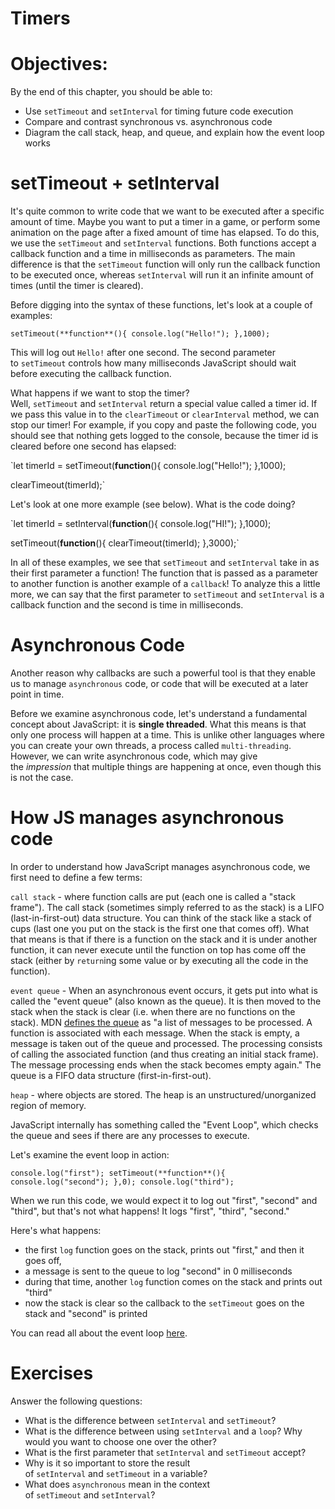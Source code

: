# Timers

# **Objectives:**

By the end of this chapter, you should be able to:

- Use `setTimeout` and `setInterval` for timing future code execution
- Compare and contrast synchronous vs. asynchronous code
- Diagram the call stack, heap, and queue, and explain how the event loop works

# **setTimeout + setInterval**

It's quite common to write code that we want to be executed after a specific amount of time. Maybe you want to put a timer in a game, or perform some animation on the page after a fixed amount of time has elapsed. To do this, we use the `setTimeout` and `setInterval` functions. Both functions accept a callback function and a time in milliseconds as parameters. The main difference is that the `setTimeout` function will only run the callback function to be executed once, whereas `setInterval` will run it an infinite amount of times (until the timer is cleared).

Before digging into the syntax of these functions, let's look at a couple of examples:

`setTimeout(**function**(){
    console.log("Hello!");
},1000);`

This will log out `Hello!` after one second. The second parameter to `setTimeout` controls how many milliseconds JavaScript should wait before executing the callback function.

What happens if we want to stop the timer? Well, `setTimeout` and `setInterval` return a special value called a timer id. If we pass this value in to the `clearTimeout` or `clearInterval` method, we can stop our timer! For example, if you copy and paste the following code, you should see that nothing gets logged to the console, because the timer id is cleared before one second has elapsed:

`let timerId = setTimeout(**function**(){
    console.log("Hello!");
},1000);

clearTimeout(timerId);`

Let's look at one more example (see below). What is the code doing?

`let timerId = setInterval(**function**(){
    console.log("HI!");
},1000);

setTimeout(**function**(){
   clearTimeout(timerId);
},3000);`

In all of these examples, we see that `setTimeout` and `setInterval` take in as their first parameter a function! The function that is passed as a parameter to another function is another example of a `callback`! To analyze this a little more, we can say that the first parameter to `setTimeout` and `setInterval` is a callback function and the second is time in milliseconds.

# **Asynchronous Code**

Another reason why callbacks are such a powerful tool is that they enable us to manage `asynchronous` code, or code that will be executed at a later point in time.

Before we examine asynchronous code, let's understand a fundamental concept about JavaScript: it is **single threaded**. What this means is that only one process will happen at a time. This is unlike other languages where you can create your own threads, a process called `multi-threading`. However, we can write asynchronous code, which may give the *impression* that multiple things are happening at once, even though this is not the case.

# **How JS manages asynchronous code**

In order to understand how JavaScript manages asynchronous code, we first need to define a few terms:

`call stack` - where function calls are put (each one is called a "stack frame"). The call stack (sometimes simply referred to as the stack) is a LIFO (last-in-first-out) data structure. You can think of the stack like a stack of cups (last one you put on the stack is the first one that comes off). What that means is that if there is a function on the stack and it is under another function, it can never execute until the function on top has come off the stack (either by `return`ing some value or by executing all the code in the function).

`event queue` - When an asynchronous event occurs, it gets put into what is called the "event queue" (also known as the queue). It is then moved to the stack when the stack is clear (i.e. when there are no functions on the stack). MDN [defines the queue](https://developer.mozilla.org/en-US/docs/Web/JavaScript/EventLoop#Queue) as "a list of messages to be processed. A function is associated with each message. When the stack is empty, a message is taken out of the queue and processed. The processing consists of calling the associated function (and thus creating an initial stack frame). The message processing ends when the stack becomes empty again." The queue is a FIFO data structure (first-in-first-out).

`heap` - where objects are stored. The heap is an unstructured/unorganized region of memory.

JavaScript internally has something called the "Event Loop", which checks the queue and sees if there are any processes to execute.

Let's examine the event loop in action:

`console.log("first");
setTimeout(**function**(){
    console.log("second");
},0);
console.log("third");`

When we run this code, we would expect it to log out "first", "second" and "third", but that's not what happens! It logs "first", "third", "second."

Here's what happens:

- the first `log` function goes on the stack, prints out "first," and then it goes off,
- a message is sent to the queue to log "second" in 0 milliseconds
- during that time, another `log` function comes on the stack and prints out "third"
- now the stack is clear so the callback to the `setTimeout` goes on the stack and "second" is printed

You can read all about the event loop [here](https://developer.mozilla.org/en-US/docs/Web/JavaScript/EventLoop).

# **Exercises**

Answer the following questions:

- What is the difference between `setInterval` and `setTimeout`?
- What is the difference between using `setInterval` and a `loop`? Why would you want to choose one over the other?
- What is the first parameter that `setInterval` and `setTimeout` accept?
- Why is it so important to store the result of `setInterval` and `setTimeout` in a variable?
- What does `asynchronous` mean in the context of `setTimeout` and `setInterval`?